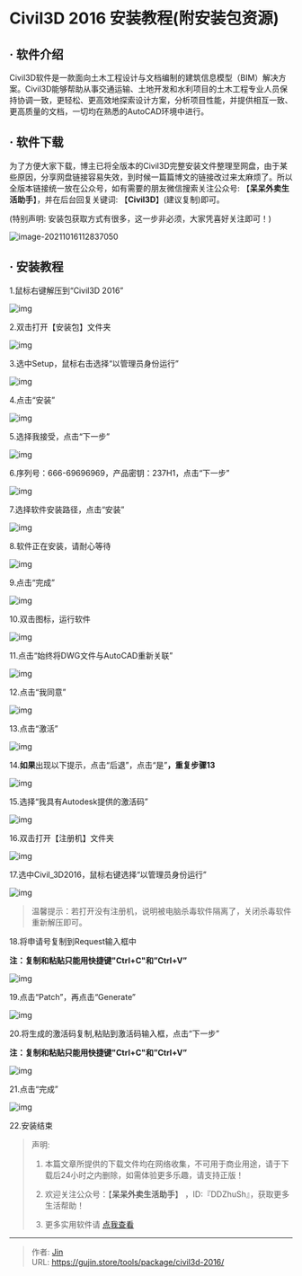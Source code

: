 # Civil3D 2016 安装教程(附安装包资源)


## · 软件介绍
Civil3D软件是一款面向土木工程设计与文档编制的建筑信息模型（BIM）解决方案。Civil3D能够帮助从事交通运输、土地开发和水利项目的土木工程专业人员保持协调一致，更轻松、更高效地探索设计方案，分析项目性能，并提供相互一致、更高质量的文档，一切均在熟悉的AutoCAD环境中进行。

## · 软件下载
为了方便大家下载，博主已将全版本的Civil3D完整安装文件整理至网盘，由于某些原因，分享网盘链接容易失效，到时候一篇篇博文的链接改过来太麻烦了。所以全版本链接统一放在公众号，如有需要的朋友微信搜索关注公众号: 【**呆呆外卖生活助手**】，并在后台回复关键词: 【**Civil3D**】(建议复制)即可。

(特别声明: 安装包获取方式有很多，这一步非必须，大家凭喜好关注即可！)

![image-20211016112837050](https://img.gujin.store/img/image-20211016112837050.png)

## · 安装教程

1.鼠标右键解压到“Civil3D 2016”

![img](https://img.gujin.store/img/v2-44fc87ef9fefb2d3935474c13a940e8f_720w.png)

2.双击打开【安装包】文件夹

![img](https://img.gujin.store/img/v2-f53204c8940336cb896f6e1a34d24929_720w.png)

3.选中Setup，鼠标右击选择“以管理员身份运行”

![img](https://img.gujin.store/img/v2-2c47e89e8424ca91890959aac37e9244_720w.png)

4.点击“安装”

![img](https://img.gujin.store/img/v2-00edd399facd4fa9dc175b7a5d24742b_720w.png)

5.选择我接受，点击“下一步”

![img](https://img.gujin.store/img/v2-eb8afb95877a4c30ee7783dab729eb8a_720w.png)

6.序列号：666-69696969，产品密钥：237H1，点击“下一步”

![img](https://img.gujin.store/img/v2-5138474fd52ff69fdc25c051b73aaf33_720w.png)

7.选择软件安装路径，点击“安装”

![img](https://img.gujin.store/img/v2-e28b903a8faa5ca20164dad76dd726b8_720w.png)

8.软件正在安装，请耐心等待

![img](https://img.gujin.store/img/v2-52f86c500f28db6b927d1bde07f2a85e_720w.png)

9.点击“完成”

![img](https://img.gujin.store/img/v2-ac76b1018baf23272f14139307659ec1_720w.png)

10.双击图标，运行软件

![img](https://img.gujin.store/img/v2-4bd03bae226a007e25eb45a6b270d7a9_720w.png)

11.点击“始终将DWG文件与AutoCAD重新关联”

![img](https://img.gujin.store/img/v2-ad9b0f82179780aaf2ae501df773d179_720w.png)

12.点击“我同意”

![img](https://img.gujin.store/img/v2-3980d41e0d14f69936ebc0423375ed3b_720w.png)

13.点击“激活”

![img](https://img.gujin.store/img/v2-872a173f576612f4703af932729dbf02_720w.png)

14.**如果**出现以下提示，点击“后退”，点击“是”**，重复步骤13**

![img](https://img.gujin.store/img/v2-4212ffa485c9f605aeb3c138a42aebdf_720w.png)

15.选择“我具有Autodesk提供的激活码”

![img](https://img.gujin.store/img/v2-61fac29c8c34eb2f83adb7c4a6027b54_720w.png)

16.双击打开【注册机】文件夹

![img](https://img.gujin.store/img/v2-765e8d872b24b2d01527582d2d13bbe3_720w.png)

17.选中Civil_3D2016，鼠标右键选择“以管理员身份运行”

![img](https://img.gujin.store/img/v2-d90307bb04a494326c3e93ee5ac4a1af_720w.png)



> 温馨提示：若打开没有注册机，说明被电脑杀毒软件隔离了，关闭杀毒软件重新解压即可。

18.将申请号复制到Request输入框中

**注：复制和粘贴只能用快捷键"Ctrl+C"和”Ctrl+V”**

![img](https://img.gujin.store/img/v2-cbbe2920dc478d4631b8f591f8b7a56d_720w.png)



19.点击“Patch”，再点击“Generate”

![img](https://img.gujin.store/img/v2-f343bc21b3c73e7f869c4216801cc8a7_720w.png)

20.将生成的激活码复制,粘贴到激活码输入框，点击“下一步”

**注：复制和粘贴只能用快捷键"Ctrl+C"和”Ctrl+V”**

![img](https://img.gujin.store/img/v2-5cb32c0fa9b4750e51dea1d14824308b_720w.png)



21.点击“完成”

![img](https://img.gujin.store/img/v2-1da679e7201e166b7cffc5169ada9436_720w.png)

22.安装结束




> 声明: 
>
> 1. 本篇文章所提供的下载文件均在网络收集，不可用于商业用途，请于下载后24小时之内删除，如需体验更多乐趣，请支持正版！
>
> 2. 欢迎关注公众号：【**呆呆外卖生活助手**】 ，ID:『DDZhuSh』，获取更多生活帮助！
>
> 3. 更多实用软件请  [点我查看](/tools)

---

> 作者: [Jin](https://img.gujin.store/img/favicon.ico)  
> URL: https://gujin.store/tools/package/civil3d-2016/  

